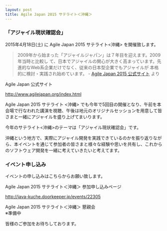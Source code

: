 ```yaml
---
layout: post
title: Agile Japan 2015 サテライト＜沖縄＞
---
```


### 「アジャイル現状確認会」

2015年4月18日(土) に Agile Japan 2015 サテライト<沖縄> を開催致します。

> 2009年から始まった「アジャイルジャパン」は７年目を迎えます。2009年当時と比較し て、日本でアジャイルの関心が大きく高まっています。先進的なWeb系企業だけでなく、従来の日本型企業でもアジャイルが 本格的に検討・実践され始めています。 - [Agile Japan 2015 公式サイト](http://www.agilejapan.org/index.html) より

Agile Japan 公式サイト

http://www.agilejapan.org/index.html

Agile Japan 2015 サテライト <沖縄> でも今年で5回目の開催となり、午前を本会場で行なわれた講演を視聴、午後は地元のオリジナルセッションを用意して皆さまと一緒にアジャイルを盛り上げてまいります。

今年のサテライト<沖縄>のテーマは「アジャイル現状確認会」です。

沖縄という地方で、実際にアジャイル開発を実践できているのかを振り返りながら、本イベントを通じて参加者の皆さまと様々な経験や思いを共有し、これからのソフトウェア開発を一緒に考えていきたいと考えてます。

### イベント申し込み

イベントの申し込みはこちらからお願い致します。

Agile Japan 2015 サテライト＜沖縄＞ 参加申し込みページ

http://java-kuche.doorkeeper.jp/events/22305

Agile Japan 2015 サテライト＜沖縄＞ 懇親会  
※準備中

<!-- TODO: 懇親会ページの URL を書く -->

皆様のご参加をお待ちしております。
